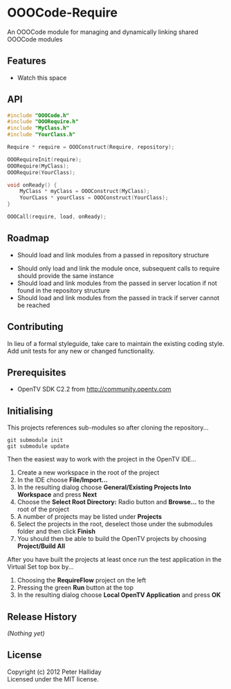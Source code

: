 OOOCode-Require
===============

An OOOCode module for managing and dynamically linking shared OOOCode modules

## Features

- Watch this space

## API

```C
#include "OOOCode.h"
#include "OOORequire.h"
#include "MyClass.h"
#include "YourClass.h"

Require * require = OOOConstruct(Require, repository);

OOORequireInit(require);
OOORequire(MyClass);
OOORequire(YourClass);

void onReady() {
	MyClass * myClass = OOOConstruct(MyClass);
	YourCLass * yourClass = OOOConstruct(YourClass);
}

OOOCall(require, load, onReady);
```

## Roadmap

* Should load and link modules from a passed in repository structure
- Should only load and link the module once, subsequent calls to require should provide the same instance
- Should load and link modules from the passed in server location if not found in the repository structure
- Should load and link modules from the passed in track if server cannot be reached

## Contributing

In lieu of a formal styleguide, take care to maintain the existing coding style. Add unit tests for any new or changed functionality.

## Prerequisites

- OpenTV SDK C2.2 from http://community.opentv.com

## Initialising

This projects references sub-modules so after cloning the repository...

```
git submodule init
git submodule update
```

Then the easiest way to work with the project in the OpenTV IDE...

1. Create a new workspace in the root of the project
1. In the IDE choose **File/Import...**
1. In the resulting dialog choose **General/Existing Projects Into Workspace** and press **Next**
1. Choose the **Select Root Directory:** Radio button and **Browse...** to the root of the project
1. A number of projects may be listed under **Projects**
1. Select the projects in the root, deselect those under the submodules folder and then click **Finish**
1. You should then be able to build the OpenTV projects by choosing **Project/Build All**

After you have built the projects at least once run the test application in the Virtual Set top box by...

1. Choosing the **RequireFlow** project on the left
1. Pressing the green **Run** button at the top
1. In the resulting dialog choose **Local OpenTV Application** and press **OK**

## Release History
_(Nothing yet)_

## License
Copyright (c) 2012 Peter Halliday  
Licensed under the MIT license.